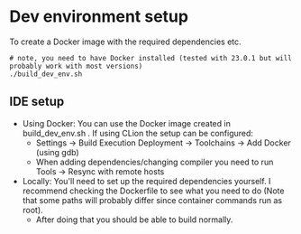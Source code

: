 # Dev environment setup
To create a Docker image with the required dependencies etc.

```shell
# note, you need to have Docker installed (tested with 23.0.1 but will probably work with most versions)
./build_dev_env.sh
```

## IDE setup

- Using Docker: You can use the Docker image created in build_dev_env.sh . If using CLion the setup can be configured:
    - Settings -> Build Execution Deployment -> Toolchains -> Add Docker (using gdb)
    - When adding dependencies/changing compiler you need to run Tools -> Resync with remote hosts
- Locally: You'll need to set up the required dependencies yourself. I recommend checking the Dockerfile to see what you 
  need to do (Note that some paths will probably differ since container commands run as root).
  - After doing that you should be able to build normally.